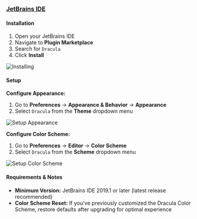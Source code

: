 ### [JetBrains IDE](https://www.jetbrains.com/)

#### Installation

1. Open your JetBrains IDE
2. Navigate to **Plugin Marketplace**
3. Search for `Dracula`
4. Click **Install**

![Installing](https://raw.githubusercontent.com/dracula/jetbrains/master/docs/screenshots/dracula-plugin-install.png)

#### Setup

**Configure Appearance:**

1. Go to **Preferences** → **Appearance & Behavior** → **Appearance**
2. Select `Dracula` from the **Theme** dropdown menu

![Setup Appearance](https://raw.githubusercontent.com/dracula/jetbrains/master/docs/screenshots/dracula-setup-appearance.png)

**Configure Color Scheme:**

1. Go to **Preferences** → **Editor** → **Color Scheme**
2. Select `Dracula` from the **Scheme** dropdown menu

![Setup Color Scheme](https://raw.githubusercontent.com/dracula/jetbrains/master/docs/screenshots/dracula-setup-scheme.png)

#### Requirements & Notes

- **Minimum Version:** JetBrains IDE 2019.1 or later (latest release recommended)
- **Color Scheme Reset:** If you've previously customized the Dracula Color Scheme, restore defaults after upgrading for optimal experience

